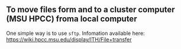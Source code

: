 ## To move files form and to a cluster computer (MSU HPCC) froma local computer

One simple way is to use `sftp`. Infomation available here: <br>
https://wiki.hpcc.msu.edu/display/ITH/File+transfer



